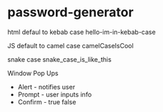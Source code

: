 # password-generator


html defaul to kebab case
hello-im-in-kebab-case

JS default to camel case
camelCaseIsCool

snake case
snake_case_is_like_this

Window Pop Ups
- Alert - notifies user
- Prompt - user inputs info
- Confirm - true false